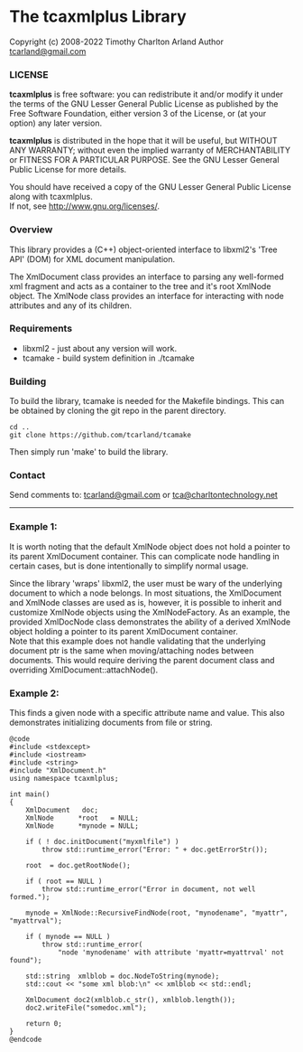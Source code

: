 
The tcaxmlplus Library
======================

  Copyright (c) 2008-2022 Timothy Charlton Arland
  Author tcarland@gmail.com

### LICENSE

  **tcaxmlplus** is free software: you can redistribute it and/or modify
  it under the terms of the GNU Lesser General Public License as
  published by the Free Software Foundation, either version 3 of
  the License, or (at your option) any later version.

  **tcaxmlplus** is distributed in the hope that it will be useful,
  but WITHOUT ANY WARRANTY; without even the implied warranty of
  MERCHANTABILITY or FITNESS FOR A PARTICULAR PURPOSE.  See the
  GNU Lesser General Public License for more details.

  You should have received a copy of the GNU Lesser General Public
  License along with tcaxmlplus.  
  If not, see <http://www.gnu.org/licenses/>.


### Overview

  This library provides a (C++) object-oriented interface to libxml2's
'Tree API' (DOM) for XML document manipulation.  

  The XmlDocument class provides an interface to parsing any well-formed
xml fragment and acts as a container to the tree and it's root XmlNode
object. The XmlNode class provides an interface for interacting with
node attributes and any of its children.  

### Requirements

  * libxml2  - just about any version will work. <br>
  * tcamake  - build system definition in ./tcamake <br>


### Building
To build the library, tcamake is needed for the Makefile bindings. This can
be obtained by cloning the git repo in the parent directory.
```
cd ..
git clone https://github.com/tcarland/tcamake
```

Then simply run 'make' to build the library.


### Contact
Send comments to: tcarland@gmail.com or tca@charltontechnology.net   

-------------------------------------------------------------------------
### Example 1:

  It is worth noting that the default XmlNode object does not hold a pointer
to its parent XmlDocument container. This can complicate node handling
in certain cases, but is done intentionally to simplify normal usage.   

  Since the library 'wraps' libxml2, the user must be wary of the underlying
document to which a node belongs. In most situations, the XmlDocument and
XmlNode classes are used as is, however, it is possible to inherit and
customize XmlNode objects using the XmlNodeFactory. As an example, the provided
XmlDocNode class demonstrates the ability of a derived XmlNode object holding a
pointer to its parent XmlDocument container.    
  Note that this example does not handle validating that the underlying
document ptr is the same when moving/attaching nodes between documents. This
would require deriving the parent document class and overriding
XmlDocument::attachNode().   

### Example 2:

  This finds a given node with a specific attribute name and value.
This also demonstrates initializing documents from file or string.

```   
@code
#include <stdexcept>
#include <iostream>
#include <string>
#include "XmlDocument.h"
using namespace tcaxmlplus;

int main()
{
    XmlDocument   doc;
    XmlNode      *root   = NULL;
    XmlNode      *mynode = NULL;

    if ( ! doc.initDocument("myxmlfile") )
        throw std::runtime_error("Error: " + doc.getErrorStr());

    root  = doc.getRootNode();

    if ( root == NULL )
        throw std::runtime_error("Error in document, not well formed.");

    mynode = XmlNode::RecursiveFindNode(root, "mynodename", "myattr", "myattrval");

    if ( mynode == NULL )
        throw std::runtime_error(
            "node 'mynodename' with attribute 'myattr=myattrval' not found");

    std::string  xmlblob = doc.NodeToString(mynode);
    std::cout << "some xml blob:\n" << xmlblob << std::endl;

    XmlDocument doc2(xmlblob.c_str(), xmlblob.length());
    doc2.writeFile("somedoc.xml");

    return 0;
}
@endcode
```
